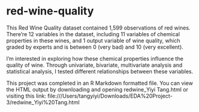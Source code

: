 # red-wine-quality

This Red Wine Quality dataset contained 1,599 observations of red wines. There’re
12 variables in the dataset, including 11 variables of chemical properties in
these wines, and 1 output variable of wine quality, which graded by experts and
is between 0 (very bad) and 10 (very excellent).

I’m interested in exploring how these chemical properties influence the quality
of wine. Through univariate, bivariate, multivariate analysis and statistical
analysis, I tested different relationships between these variables.

This project was completed in an R Markdown formatted file. You can view the 
HTML output by downloading and opening redwine_Yiyi Tang.html or visiting this link:
file:///Users/tangyiyi/Downloads/EDA%20Project-3/redwine_Yiyi%20Tang.html
